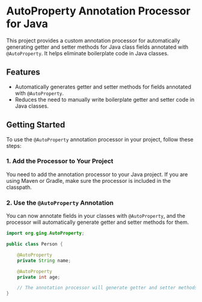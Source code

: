 
# AutoProperty Annotation Processor for Java

This project provides a custom annotation processor for automatically generating getter and setter methods for Java class fields annotated with `@AutoProperty`. It helps eliminate boilerplate code in Java classes.

## Features
- Automatically generates getter and setter methods for fields annotated with `@AutoProperty`.
- Reduces the need to manually write boilerplate getter and setter code in Java classes.

## Getting Started

To use the `@AutoProperty` annotation processor in your project, follow these steps:

### 1. Add the Processor to Your Project

You need to add the annotation processor to your Java project. If you are using Maven or Gradle, make sure the processor is included in the classpath.

### 2. Use the `@AutoProperty` Annotation

You can now annotate fields in your classes with `@AutoProperty`, and the processor will automatically generate getter and setter methods for them.

```java
import org.ging.AutoProperty;

public class Person {

    @AutoProperty
    private String name;

    @AutoProperty
    private int age;

    // The annotation processor will generate getter and setter methods for the above fields
}

